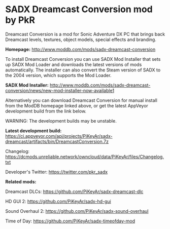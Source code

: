 # SADX Dreamcast Conversion mod by PkR

Dreamcast Conversion is a mod for Sonic Adventure DX PC that brings back Dreamcast levels, textures, object models, special effects and branding.

**Homepage:** http://www.moddb.com/mods/sadx-dreamcast-conversion

To install Dreamcast Conversion you can use SADX Mod Installer that sets up SADX Mod Loader and downloads the latest versions of mods automatically. The installer can also convert the Steam version of SADX to the 2004 version, which supports the Mod Loader. 

**SADX Mod Installer:** http://www.moddb.com/mods/sadx-dreamcast-conversion/news/new-mod-installer-now-available1

Alternatively you can download Dreamcast Conversion for manual install from the ModDB homepage linked above, or get the latest AppVeyor development build from the link below.

WARNING: The development builds may be unstable.

**Latest development build:** https://ci.appveyor.com/api/projects/PiKeyAr/sadx-dreamcast/artifacts/bin/DreamcastConversion.7z

Changelog: https://dcmods.unreliable.network/owncloud/data/PiKeyAr/files/Changelog.txt

Developer's Twitter: https://twitter.com/pkr_sadx

**Related mods:**

Dreamcast DLCs: https://github.com/PiKeyAr/sadx-dreamcast-dlc

HD GUI 2: https://github.com/PiKeyAr/sadx-hd-gui

Sound Overhaul 2: https://github.com/PiKeyAr/sadx-sound-overhaul

Time of Day: https://github.com/PiKeyAr/sadx-timeofday-mod
